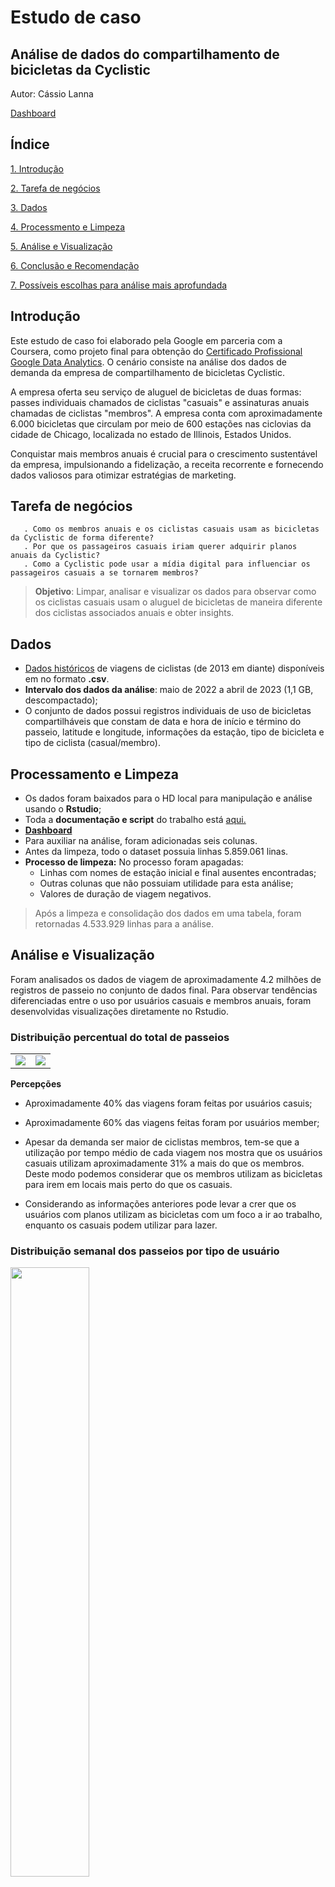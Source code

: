 # Estudo de caso 
## Análise de dados do compartilhamento de bicicletas da Cyclistic
Autor: Cássio Lanna

[Dashboard](https://public.tableau.com/views/Cyclist_17151992082560/Painel1?:language=pt-BR&:sid=&:display_count=n&:origin=viz_share_link)

## Índice
[1. Introdução](#introdução)

[2. Tarefa de negócios](#tarefa-de-negócios)

[3. Dados](#dados)

[4. Processmento e Limpeza](#processamento-e-limpeza)

[5. Análise e Visualização](#análise-e-conclusão)

[6. Conclusão e Recomendação](#conclusão-e-recomendação)

[7. Possíveis escolhas para análise mais aprofundada](#possíveis-escolhas-para-uma-análise-mais-aprofundada)

## Introdução

Este estudo de caso foi elaborado pela Google em parceria com a Coursera, como projeto final para obtenção do [Certificado Profissional Google Data Analytics](https://www.coursera.org/professional-certificates/analise-de-dados-do-google). O cenário consiste na análise dos dados de demanda da empresa de compartilhamento de bicicletas Cyclistic.

A empresa oferta seu serviço de aluguel de bicicletas de duas formas: passes individuais chamados de ciclistas "casuais" e assinaturas anuais chamadas de ciclistas "membros". A empresa conta com  aproximadamente 6.000 bicicletas que circulam por meio de 600 estações nas ciclovias da cidade de Chicago, localizada no estado de Illinois, Estados Unidos.

Conquistar mais membros anuais é crucial para o crescimento sustentável da empresa, impulsionando a fidelização, a receita recorrente e fornecendo dados valiosos para otimizar estratégias de marketing.

##  Tarefa de negócios
       . Como os membros anuais e os ciclistas casuais usam as bicicletas da Cyclistic de forma diferente?
       . Por que os passageiros casuais iriam querer adquirir planos anuais da Cyclistic?
       . Como a Cyclistic pode usar a mídia digital para influenciar os passageiros casuais a se tornarem membros?
>**Objetivo**: Limpar, analisar e visualizar os dados para observar como os ciclistas casuais usam o aluguel de bicicletas de maneira diferente dos ciclistas associados anuais e obter insights.

##  Dados
* [Dados históricos](https://divvy-tripdata.s3.amazonaws.com/index.html) de viagens de ciclistas (de 2013 em diante) disponíveis em no formato **.csv**.
* **Intervalo dos dados da análise**: maio de 2022 a abril de 2023 (1,1 GB, descompactado);
* O conjunto de dados possui registros individuais de uso de bicicletas compartilháveis que constam de data e hora de início e término do passeio, latitude e longitude, informações da estação, tipo de bicicleta e tipo de ciclista (casual/membro).

## Processamento e Limpeza
* Os dados foram baixados para o HD local para manipulação e análise usando o **Rstudio**;
* Toda a **documentação e script** do trabalho está [aqui.]([URL](https://github.com/Polideuces/Projeto-Cyclist/blob/afe718b4fe13b270ca9eac0dafec534c49cecf41/Documento%20em%20R/projeto_cyclist.R))
* [**Dashboard**]([URL](https://public.tableau.com/views/Cyclist_17151992082560/Painel1?:language=pt-BR&:sid=&:display_count=n&:origin=viz_share_link))
* Para auxiliar na análise, foram adicionadas seis colunas.
* Antes da limpeza, todo o dataset possuia  linhas 5.859.061 linas.
* **Processo de limpeza:** No processo foram apagadas:
  * Linhas com nomes de estação inicial e final ausentes encontradas;
  * Outras colunas que não possuiam utilidade para esta análise;
  * Valores de duração de viagem negativos.

>Após a limpeza e consolidação dos dados em uma tabela, foram retornadas 4.533.929 linhas para a análise.



## Análise e Visualização

Foram analisados os dados de viagem de aproximadamente 4.2 milhões de registros de passeio no conjunto de dados final. Para observar tendências diferenciadas entre o uso por usuários casuais e membros anuais, foram desenvolvidas visualizações diretamente no Rstudio.

### Distribuição percentual do total de passeios

</head>
<body>
       <table>
              <tr>
                     <td><img src= "https://github.com/Polideuces/Projeto-Cyclist/blob/6014986b6922eaffee374909cacd3b3e0edda6b2/Graficos/frequencia_usuario.png"></td>            
                     <td><img src= "https://github.com/Polideuces/Projeto-Cyclist/blob/6014986b6922eaffee374909cacd3b3e0edda6b2/Graficos/dura%C3%A7%C3%A3o_media_usuario.png"></td>
              </tr>
       </table>
</body>
</html>
               



**Percepções**

* Aproximadamente 40% das viagens foram feitas por usuários casuis;
  
* Aproximadamente 60% das viagens feitas foram por usuários member;
  
*  Apesar da demanda ser maior de ciclistas membros, tem-se que a utilização por tempo médio de cada viagem  nos mostra que os usuários casuais utilizam aproximadamente 31% a mais do que os membros. Deste modo podemos considerar que os membros utilizam as bicicletas para irem em locais mais perto do que os casuais.
  
* Considerando as informações anteriores pode levar a crer que os usuários com planos utilizam as bicicletas com um foco a ir ao trabalho, enquanto os casuais podem utilizar para lazer.

### Distribuição semanal dos passeios por tipo de usuário

<img src= "https://github.com/Polideuces/Projeto-Cyclist/blob/6014986b6922eaffee374909cacd3b3e0edda6b2/Graficos/viagens_dia_semana.png" alt="" width= "50%">

**Percepções**

*  Evidentemente o pico do usuários casuais ocorre aos finais de semana, ao contrário dos membros casuais que se matem estáveis.
  
*  Os usuários casuais deixam para utilizarem mais as bicicletas aos finais de semana, possuindo um aumento de até 77,58% em comparação aos dias de semana, podendo acreditar utilizarem para o lazer.
  
*  Os ususários member possuem uma queda aos fins de semana, sendo o pico no meio da semana e uma queda de até aproximadamente 20,01% aos fins de semana.


### Distribuição do uso dos tipos de bicicleta

</head>
<body>
       <table>
              <tr>
                     <td><img src= "https://github.com/Polideuces/Projeto-Cyclist/blob/6014986b6922eaffee374909cacd3b3e0edda6b2/Graficos/bicicleta_dura%C3%A7%C3%A3o_media.png"></td>     
                     <td><img src= "https://github.com/Polideuces/Projeto-Cyclist/blob/6014986b6922eaffee374909cacd3b3e0edda6b2/Graficos/tipo_bicicleta_viagens.png"></td>
              </tr>
       </table>
</body>
</html>






**Percepsões** 

* Percebe-se que a docked_bike é o único tipo de bicicleta que não possui usuário member utilizando.
  
* A docked_bike possui o menor número de viagens, possuindo aproximadamente 4% das viagens.
  
* A doked_bike possui a maior média de duração da viagem (aproximadamente 43% do tempo médio total).
  
* A classic_bike é um tipo de bicicleta muito visada para as viagens, possuindo quase 59% das viagens, sendo aproximadamente 20% os casuais e 39% os member.

### Distribuição mensal

</head>
<body>
       <table>
              <tr>
                     <td><img src= "https://github.com/Polideuces/Projeto-Cyclist/blob/ee75f368d9b7b4dd7d96ae6919f0d2d891a272e3/Graficos/mensal.png"></td>   
                     <td><img src= "https://github.com/Polideuces/Projeto-Cyclist/blob/ee75f368d9b7b4dd7d96ae6919f0d2d891a272e3/Graficos/usuario_mensal.png"></td>
              </tr>
       </table>
</body>
</html>






**Percepsões** 

* Meses de Dezembro a Fevereiro há um decaimento de usuários, sendo um decaimento de aproximadamente 78,93% em comparação de julho e dezembro.
  
* Os meses de Junho a Agosto representam aproximadamente 41% das viagens.
  
* A visualização torna perceptível os meses que estão em cada estação do ano. 

### Distribuição por Estação do Ano

</head>
<body>
       <table>
              <tr>
                     <td><img src= "https://github.com/Polideuces/Projeto-Cyclist/blob/ee75f368d9b7b4dd7d96ae6919f0d2d891a272e3/Graficos/viagens_estacao_ano.png"></td>     
                     <td><img src= "https://github.com/Polideuces/Projeto-Cyclist/blob/ee75f368d9b7b4dd7d96ae6919f0d2d891a272e3/Graficos/viagens_clientes_estacao.png"></td>
              </tr>
       </table>
</body>
</html>





**Percepsões** 

* As viagens no Inverno representam 9,56% de todas as viagens,  Primavera 22,66%, Verão 41,21% e Outono 26,58%.
  
*  Durante o inverno há a maior caída dos membros casuais, chegando até aproximadamente 2,07% do total de viagens durante todo o ano. 


# Conclusão e Recomendação

* Uma observação, os usuários casuais utilizam as bicicletas por mais tempo do que os members, podem ser um indicativo que uzem-nas para lazer ou turismo, enquanto os members utilizam com um foco para deslocamento para trabalhos ou a rotina diária.
  
*  Pode-se fazer marketing em locais de lazer ou pontos turísticos, como: parques, teatros, cinema, academia, restaurantes, hotéis.
  
* Como os usuários casuais utilizam a bicicleta por longo período de tempo, pode-se pensar em planos com melhor custo/benefício para a categoria.
  
* Fazer um plano especial para os usuários da docked_bike, com intuito de fazê-los migrar para os usuários member.
  
* No inverno pode-se fazer promoções nos planos de cada categoria e criar um incentivo quando as temperaturas estiverem mais amenas.
  
* Notificações nas redes sociais.
  
* Fazer incentivos nos dias de semana ou em épocas de retrocesso.

#  Possíveis escolhas para análise mais aprofundada

Para uma análise mais profunda e detalhada seria ideal algumas informações: 

* Informar o preço para aluguel de bicicleta e os planos.
  
* Analisar feriados regionais e nacionais para verificar a influência.
  
* Conseguir informação da idade do público.
  
* Permitir que os usuários avaliem a empresa e darem feedback.
  
* Analisar o nível de crime (assalto, agressões, homicídio, vandalismo, acidente de carro) na cidade ou nas regiões que se encontram as bicicletas.
  
* Informar se um cliente renovou o pacote, se transferiu do casual para o member ou se o pacote venceu.

* Verificar o número de viagens que ocorrem por hora em cada semana ou mês, para ter informação se nos horários de pico possui bicicleta vaga ou não.




